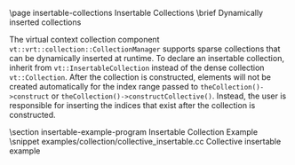 \page insertable-collections Insertable Collections
\brief Dynamically inserted collections

The virtual context collection component
`vt::vrt::collection::CollectionManager` supports sparse collections that can be
dynamically inserted at runtime. To declare an insertable collection, inherit
from `vt::InsertableCollection` instead of the dense collection
`vt::Collection`. After the collection is constructed, elements will not be
created automatically for the index range passed to `theCollection()->construct`
or `theCollection()->constructCollective()`. Instead, the user is responsible
for inserting the indices that exist after the collection is constructed.

\section insertable-example-program Insertable Collection Example
\snippet examples/collection/collective_insertable.cc Collective insertable example

